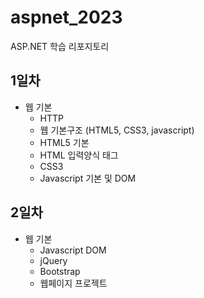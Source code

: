 # aspnet_2023
ASP.NET 학습 리포지토리


## 1일차
- 웹 기본
    - HTTP
    - 웹 기본구조 (HTML5, CSS3, javascript)
    - HTML5 기본
    - HTML 입력양식 태그
    - CSS3
    - Javascript 기본 및 DOM

## 2일차
- 웹 기본
    - Javascript DOM
    - jQuery
    - Bootstrap
    - 웹페이지 프로젝트